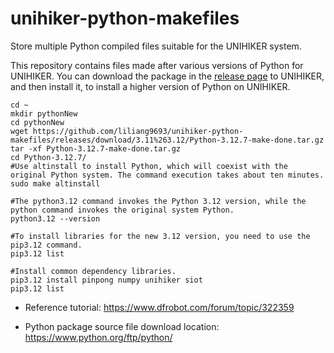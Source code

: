 # unihiker-python-makefiles
Store multiple Python compiled files suitable for the UNIHIKER system.

This repository contains files made after various versions of Python for UNIHIKER. You can download the package in the [release page](https://github.com/liliang9693/unihiker-python-makefiles/releases) to UNIHIKER, and then install it, to install a higher version of Python on UNIHIKER.

```
cd ~
mkdir pythonNew
cd pythonNew
wget https://github.com/liliang9693/unihiker-python-makefiles/releases/download/3.11%263.12/Python-3.12.7-make-done.tar.gz
tar -xf Python-3.12.7-make-done.tar.gz
cd Python-3.12.7/
#Use altinstall to install Python, which will coexist with the original Python system. The command execution takes about ten minutes.
sudo make altinstall

#The python3.12 command invokes the Python 3.12 version, while the python command invokes the original system Python.
python3.12 --version

#To install libraries for the new 3.12 version, you need to use the pip3.12 command.
pip3.12 list

#Install common dependency libraries.
pip3.12 install pinpong numpy unihiker siot 
pip3.12 list

```

- Reference tutorial: https://www.dfrobot.com/forum/topic/322359

- Python package source file download location: https://www.python.org/ftp/python/

